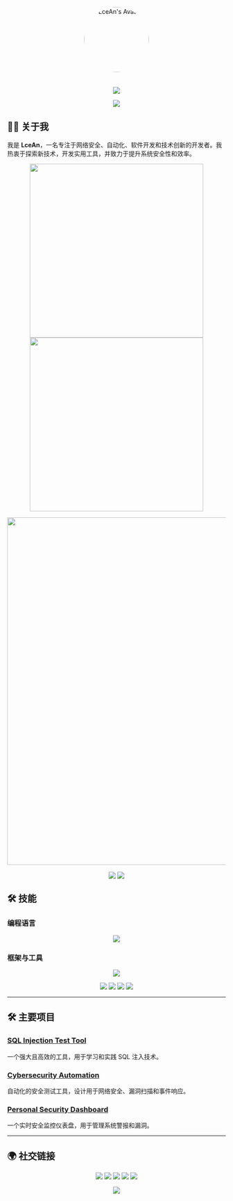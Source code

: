 <!-- 头像和欢迎横幅 -->
<p align="center">
  <img src="https://avatars.githubusercontent.com/u/63484787?v=4" alt="LceAn's Avatar" width="150" height="150" style="border-radius: 50%; margin-bottom: 20px;">
</p>
<p align="center">
  <img src="https://capsule-render.vercel.app/api?type=waving&color=timeGradient&height=300&section=header&text=HI%20THERE!&fontSize=90&fontAlign=50&fontAlignY=30&desc=I%20am%20LceAn!&descAlign=50&descSize=30&descAlignY=60&animation=twinkling">
</p>

<!-- 打字效果显示你的专业领域 -->
<p align="center">
  <img src="https://readme-typing-svg.demolab.com?font=Orbitron&size=25&pause=1000&center=true&vCenter=true&random=false&width=600&lines=Cybersecurity%2C+Automation%2C+Software+Development%2C+Tech%20Innovation" />
</p>

<!-- About Me Section -->
## 👨‍💻 关于我

我是 **LceAn**，一名专注于网络安全、自动化、软件开发和技术创新的开发者。我热衷于探索新技术，开发实用工具，并致力于提升系统安全性和效率。

<!-- GitHub 统计信息 -->
<p align="center">
  <img align="center" width="400" src="https://github-readme-stats.vercel.app/api?username=LceAn&theme=transparent&include_all_commits=true&show_icons=true&hide_border=true" />
  <img align="center" width="400" src="https://streak-stats.demolab.com?user=LceAn&theme=transparent&date_format=%5BY.%5Dn.j&hide_border=true" />
</p>
<p align="center">
  <img width="800" src="https://github-readme-activity-graph.vercel.app/graph?username=LceAn&theme=github-compact&hide_border=true&area=true">
</p>
<p align="center">
  <img align="center" src="https://stats.justsong.cn/api/github?username=lceAn&theme=light" />  
  <img align="center" src="https://github-readme-stats.vercel.app/api/top-langs/?username=LceAn&theme=transparent&hide_border=true&layout=donut-vertical&langs_count=9" />
</p>

<!-- 技能图标 -->
## 🛠️ 技能

### 编程语言
<p align="center">
  <img align="center" src="https://skillicons.dev/icons?i=python,c,cpp,java,go,js,html,css,dotnet&theme=light" />
</p>

### 框架与工具
<p align="center">
  <img align="center" src="https://skillicons.dev/icons?i=django,flask,vue,nodejs,linux,docker,bash&theme=light" />
</p>
<p align="center">
  <img src="https://img.shields.io/badge/-React-61DAFB?style=flat&logo=react&logoColor=ffffff" />
  <img src="https://img.shields.io/badge/-Node.js-339933?style=flat&logo=node.js&logoColor=ffffff" />
  <img src="https://img.shields.io/badge/-Django-092E20?style=flat&logo=django&logoColor=ffffff" />
  <img src="https://img.shields.io/badge/-Flask-000000?style=flat&logo=flask&logoColor=ffffff" />
</p>

---

<!-- 我的项目和开源贡献 -->
## 🛠️ 主要项目

### [SQL Injection Test Tool](https://github.com/LceAn/sqli-labs)
一个强大且高效的工具，用于学习和实践 SQL 注入技术。

### [Cybersecurity Automation](https://github.com/LceAn/security-tools)
自动化的安全测试工具，设计用于网络安全、漏洞扫描和事件响应。

### [Personal Security Dashboard](https://github.com/LceAn/security-dashboard)
一个实时安全监控仪表盘，用于管理系统警报和漏洞。

---

## 🌍 社交链接

<p align="center">
  <a href="https://github.com/LceAn"><img src="https://img.shields.io/badge/GitHub-LceAn-blue?logo=github" /></a>
  <a href="https://t.me/TG_orz"><img src="https://img.shields.io/badge/Telegram-LceAn-pink?logo=Telegram" /></a>
  <a href="https://twitter.com/LceAn666"><img src="https://img.shields.io/badge/Twitter-LceAn-1DA1F2?logo=twitter" /></a>
  <a href="mailto:admin@lcean.com"><img src="https://img.shields.io/badge/Email-admin%40lcean.com-red?logo=gmail" /></a>
  <img src="https://komarev.com/ghpvc/?username=LceAn&color=yellow" />
</p>

<!-- 结束背景，呼应顶部 -->
<p align="center">
  <img src="https://capsule-render.vercel.app/api?type=waving&color=gradient&height=300&section=footer&text=Thanks%20For%20Visiting%20My%20GitHub!&fontSize=80&fontAlign=50&fontAlignY=30&desc=Keep%20Coding%20and%20Stay%20Safe!&descAlign=50&descSize=30&descAlignY=60&animation=twinkling">
</p>

